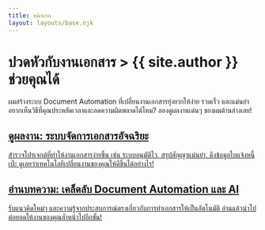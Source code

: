 ```yaml
---
title: หน้าแรก
layout: layouts/base.njk
---
```

<div class="hero">
  <h1>ปวดหัวกับงานเอกสาร > {{ site.author }} ช่วยคุณได้</h1>
  <p>
    ผมสร้างระบบ Document Automation ที่เปลี่ยนงานเอกสารยุ่งยากให้ง่าย รวดเร็ว และแม่นยำ
    อยากเห็นวิธีที่คุณประหยัดเวลาและลดความผิดพลาดได้ไหม? ลองดูผลงานเด่นๆ ของผมด้านล่างเลย!
  </p>
</div>

<div class="grid">
  <a href="/projects/" class="card reveal">
    <h2>ดูผลงาน: ระบบจัดการเอกสารอัจฉริยะ</h2>
    <p>
      สำรวจโปรเจกต์ที่ทำให้งานเอกสารง่ายขึ้น เช่น ระบบอนุมัติไว, สรุปสัญญาแม่นยำ, ดึงข้อมูลใบแจ้งหนี้เป๊ะ
      ดูเลยว่าเทคโนโลยีเปลี่ยนงานของคุณให้ดีขึ้นได้อย่างไร!
    </p>
  </a>
  <a href="/blog/" class="card reveal">
    <h2>อ่านบทความ: เคล็ดลับ Document Automation และ AI</h2>
    <p>
      รับแนวคิดใหม่ๆ และความรู้จากประสบการณ์ตรงเกี่ยวกับการทำเอกสารให้เป็นอัตโนมัติ
      อ่านแล้วนำไปต่อยอดให้งานของคุณล้ำหน้าไปอีกขั้น!
    </p>
  </a>
</div>